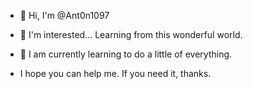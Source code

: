 - 👋 Hi, I'm @Ant0n1097

 - 👀 I'm interested... Learning from this wonderful world.

- 🌱 I am currently learning to do a little of everything.

- I hope you can help me. If you need it, thanks.
